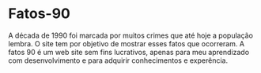 # Fatos-90
 <p>A década de 1990 foi marcada por muitos crimes que até hoje a população lembra. O site tem por objetivo de mostrar esses fatos que ocorreram. A fatos 90 é um web site sem fins lucrativos, apenas para meu aprendizado com desenvolvimento e para adquirir conhecimentos e experência.</p>
